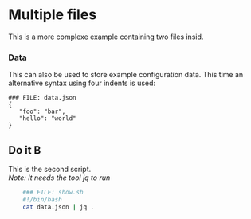 # Multiple files

This is a more complexe example containing two files insid.

### Data

This can also be used to store example configuration data. This time an alternative syntax using four indents is used:

    ### FILE: data.json
    {
       "foo": "bar",
       "hello": "world"
    }


## Do it B

This is the second script.  
*Note: It needs the tool jq to run*

```sh
    ### FILE: show.sh
    #!/bin/bash
    cat data.json | jq .
```